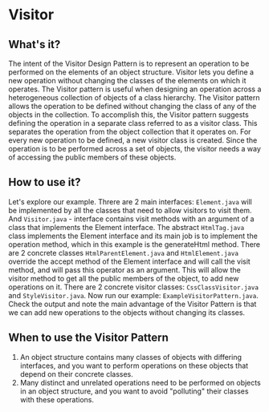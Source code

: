 # Visitor

## What's it?
The intent of the Visitor Design Pattern is to represent an operation to
be performed on the elements of an object structure. Visitor lets you 
define a new operation without changing the classes of the elements on 
which it operates. The Visitor pattern is useful when designing an operation 
across a heterogeneous collection of objects of a class hierarchy. 
The Visitor pattern allows the operation to be defined without changing 
the class of any of the objects in the collection. To accomplish this, 
the Visitor pattern suggests defining the operation in a separate class 
referred to as a visitor class. This separates the operation from the object 
collection that it operates on. For every new operation to be defined, 
a new visitor class is created. Since the operation is to be performed 
across a set of objects, the visitor needs a way of accessing the public 
members of these objects.

## How to use it?
Let's explore our example. Threre are 2 main interfaces: 
`Element.java` will be implemented by all the classes that need to allow 
visitors to visit them. And `Visitor.java` - interface contains visit methods 
with an argument of a class that implements the Element interface. 
The abstract `HtmlTag.java` class implements the Element interface and its 
main job is to implement the operation method, which in this example is 
the generateHtml method. There are 2 concrete classes `HtmlParentElement.java`
and `HtmlElement.java` override the accept method of the Element interface 
and will call the visit method, and will pass this operator as an argument.
This will allow the visitor method to get all the public members of the object, 
to add new operations on it. There are 2 concrete visitor classes: `CssClassVisitor.java`
and `StyleVisitor.java`. Now run our example: `ExampleVisitorPattern.java`. 
Check the output and note the main advantage of the Visitor Pattern is that
we can add new operations to the objects without changing its classes.

## When to use the Visitor Pattern
1. An object structure contains many classes of objects with differing interfaces, and you want to perform operations on these objects that depend on their concrete classes.
2. Many distinct and unrelated operations need to be performed on objects in an object structure, and you want to avoid "polluting" their classes with these operations.




